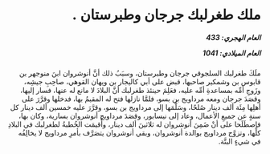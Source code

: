 <h1 dir="rtl">ملك طغرلبك جرجان وطبرستان .</h1>

<h5 dir="rtl">العام الهجري:  433

العام الميلادي: 1041

</h5>

<p dir="rtl">ملَكَ طغرلبك السلجوقي جرجان وطبرستان، وسبَبُ ذلك أنَّ أنوشروان ابنَ منوجهر بن قابوس بن وشمكير صاحبها، قبض على أبي كاليجار بن ويهان القوهي، صاحِبِ جيشِه، وزَوجِ أمِّه بمساعدةِ أمِّه عليه، فعَلِمَ حينئذ طغرلبك أنَّ البلادَ لا مانع له عنها، فسار إليها، وقصَدَ جرجان ومعه مرداويج بن بسو، فلمَّا نازلها فتح له المقيمُ بها، فدخلها وقرَّرَ على أهلِها مِئَة ألف دينار صُلحًا، وسَلَّمَها إلى مرداويج بن بسو، وقرَّرَ عليه خمسين ألف دينار كل سنةٍ عن جميعِ الأعمال، وعاد إلى نيسابور، وقصَدَ مرداويج أنوشروان بسارية، وكان بها، فاصطَلَحا على أنْ ضَمِنَ أنوشروان له ثلاثينَ ألف دينار، وأُقيمَت الخُطبةُ لطغرلبك في البلادِ كلِّها، وتزوَّج مرداويج بوالدة أنوشروان، وبقي أنوشروان يتصَرَّف بأمرِ مرداويج لا يخالِفُه في شيءٍ البتَّة.</p></br>

